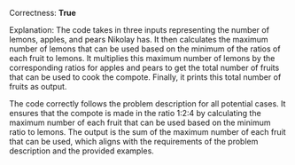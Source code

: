 Correctness: **True**

Explanation: 
The code takes in three inputs representing the number of lemons, apples, and pears Nikolay has. It then calculates the maximum number of lemons that can be used based on the minimum of the ratios of each fruit to lemons. It multiplies this maximum number of lemons by the corresponding ratios for apples and pears to get the total number of fruits that can be used to cook the compote. Finally, it prints this total number of fruits as output.

The code correctly follows the problem description for all potential cases. It ensures that the compote is made in the ratio 1:2:4 by calculating the maximum number of each fruit that can be used based on the minimum ratio to lemons. The output is the sum of the maximum number of each fruit that can be used, which aligns with the requirements of the problem description and the provided examples.
